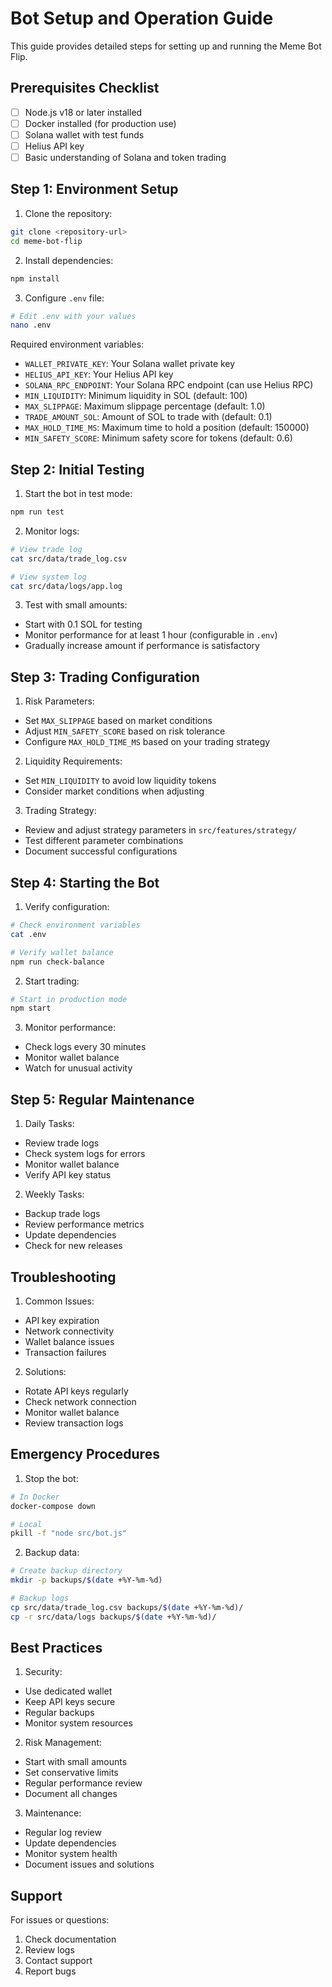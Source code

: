 # Bot Setup and Operation Guide

This guide provides detailed steps for setting up and running the Meme Bot Flip.

## Prerequisites Checklist

- [ ] Node.js v18 or later installed
- [ ] Docker installed (for production use)
- [ ] Solana wallet with test funds
- [ ] Helius API key
- [ ] Basic understanding of Solana and token trading

## Step 1: Environment Setup

1. Clone the repository:
```bash
git clone <repository-url>
cd meme-bot-flip
```

2. Install dependencies:
```bash
npm install
```

3. Configure `.env` file:
```bash
# Edit .env with your values
nano .env
```

Required environment variables:
- `WALLET_PRIVATE_KEY`: Your Solana wallet private key
- `HELIUS_API_KEY`: Your Helius API key
- `SOLANA_RPC_ENDPOINT`: Your Solana RPC endpoint (can use Helius RPC)
- `MIN_LIQUIDITY`: Minimum liquidity in SOL (default: 100)
- `MAX_SLIPPAGE`: Maximum slippage percentage (default: 1.0)
- `TRADE_AMOUNT_SOL`: Amount of SOL to trade with (default: 0.1)
- `MAX_HOLD_TIME_MS`: Maximum time to hold a position (default: 150000)
- `MIN_SAFETY_SCORE`: Minimum safety score for tokens (default: 0.6)

## Step 2: Initial Testing

1. Start the bot in test mode:
```bash
npm run test
```

2. Monitor logs:
```bash
# View trade log
cat src/data/trade_log.csv

# View system log
cat src/data/logs/app.log
```

3. Test with small amounts:
- Start with 0.1 SOL for testing
- Monitor performance for at least 1 hour (configurable in `.env`)
- Gradually increase amount if performance is satisfactory

## Step 3: Trading Configuration

1. Risk Parameters:
- Set `MAX_SLIPPAGE` based on market conditions
- Adjust `MIN_SAFETY_SCORE` based on risk tolerance
- Configure `MAX_HOLD_TIME_MS` based on your trading strategy

2. Liquidity Requirements:
- Set `MIN_LIQUIDITY` to avoid low liquidity tokens
- Consider market conditions when adjusting

3. Trading Strategy:
- Review and adjust strategy parameters in `src/features/strategy/`
- Test different parameter combinations
- Document successful configurations

## Step 4: Starting the Bot

1. Verify configuration:
```bash
# Check environment variables
cat .env

# Verify wallet balance
npm run check-balance
```

2. Start trading:
```bash
# Start in production mode
npm start
```

3. Monitor performance:
- Check logs every 30 minutes
- Monitor wallet balance
- Watch for unusual activity

## Step 5: Regular Maintenance

1. Daily Tasks:
- Review trade logs
- Check system logs for errors
- Monitor wallet balance
- Verify API key status

2. Weekly Tasks:
- Backup trade logs
- Review performance metrics
- Update dependencies
- Check for new releases

## Troubleshooting

1. Common Issues:
- API key expiration
- Network connectivity
- Wallet balance issues
- Transaction failures

2. Solutions:
- Rotate API keys regularly
- Check network connection
- Monitor wallet balance
- Review transaction logs

## Emergency Procedures

1. Stop the bot:
```bash
# In Docker
docker-compose down

# Local
pkill -f "node src/bot.js"
```

2. Backup data:
```bash
# Create backup directory
mkdir -p backups/$(date +%Y-%m-%d)

# Backup logs
cp src/data/trade_log.csv backups/$(date +%Y-%m-%d)/
cp -r src/data/logs backups/$(date +%Y-%m-%d)/
```

## Best Practices

1. Security:
- Use dedicated wallet
- Keep API keys secure
- Regular backups
- Monitor system resources

2. Risk Management:
- Start with small amounts
- Set conservative limits
- Regular performance review
- Document all changes

3. Maintenance:
- Regular log review
- Update dependencies
- Monitor system health
- Document issues and solutions

## Support

For issues or questions:
1. Check documentation
2. Review logs
3. Contact support
4. Report bugs 